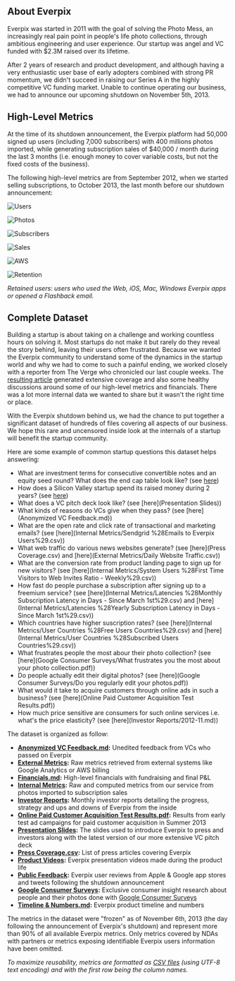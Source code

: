 About Everpix
-------------

Everpix was started in 2011 with the goal of solving the Photo Mess, an increasingly real pain point in people's life photo collections, through ambitious engineering and user experience. Our startup was angel and VC funded with $2.3M raised over its lifetime.

After 2 years of research and product development, and although having a very enthusiastic user base of early adopters combined with strong PR momentum, we didn't succeed in raising our Series A in the highly competitive VC funding market. Unable to continue operating our business, we had to announce our upcoming shutdown on November 5th, 2013.

High-Level Metrics
------------------

At the time of its shutdown announcement, the Everpix platform had 50,000 signed up users (including 7,000 subscribers) with 400 millions photos imported, while generating subscription sales of $40,000 / month during the last 3 months (i.e. enough money to cover variable costs, but not the fixed costs of the business).

The following high-level metrics are from September 2012, when we started selling subscriptions, to October 2013, the last month before our shutdown announcement:

![Users](https://raw.github.com/everpix/Everpix-Intelligence/master/_graphs/users.png)

![Photos](https://raw.github.com/everpix/Everpix-Intelligence/master/_graphs/photos.png)

![Subscribers](https://raw.github.com/everpix/Everpix-Intelligence/master/_graphs/subscribers.png)

![Sales](https://raw.github.com/everpix/Everpix-Intelligence/master/_graphs/sales.png)

![AWS](https://raw.github.com/everpix/Everpix-Intelligence/master/_graphs/aws.png)

![Retention](https://raw.github.com/everpix/Everpix-Intelligence/master/_graphs/retention.png)

*Retained users: users who used the Web, iOS, Mac, Windows Everpix apps or opened a Flashback email.*

Complete Dataset
----------------

Building a startup is about taking on a challenge and working countless hours on solving it. Most startups do not make it but rarely do they reveal the story behind, leaving their users often frustrated. Because we wanted the Everpix community to understand some of the dynamics in the startup world and why we had to come to such a painful ending, we worked closely with a reporter from The Verge who chronicled our last couple weeks. The [resulting article](http://www.theverge.com/2013/11/5/5039216/everpix-life-and-death-inside-the-worlds-best-photo-startup) generated extensive coverage and also some healthy discussions around some of our high-level metrics and financials. There was a lot more internal data we wanted to share but it wasn't the right time or place.

With the Everpix shutdown behind us, we had the chance to put together a significant dataset of hundreds of files covering all aspects of our business. We hope this rare and uncensored inside look at the internals of a startup will benefit the startup community.

Here are some example of common startup questions this dataset helps answering:

* What are investment terms for consecutive convertible notes and an equity seed round? What does the end cap table look like? (see [here](Financials.md))
* How does a Silicon Valley startup spend its raised money during 2 years? (see [here](Financials.md))
* What does a VC pitch deck look like? (see [here](Presentation Slides))
* What kinds of reasons do VCs give when they pass? (see [here](Anonymized VC Feedback.md))
* What are the open rate and click rate of transactional and marketing emails? (see [here](Internal Metrics/Sendgrid %28Emails to Everpix Users%29.csv))
* What web traffic do various news websites generate? (see [here](Press Coverage.csv) and [here](External Metrics/Daily Website Traffic.csv))
* What are the conversion rate from product landing page to sign up for new visitors? (see [here](Internal Metrics/System Users %28First Time Visitors to Web Invites Ratio - Weekly%29.csv))
* How fast do people purchase a subscription after signing up to a freemium service? (see [here](Internal Metrics/Latencies %28Monthly Subscription Latency in Days - Since March 1st%29.csv) and [here](Internal Metrics/Latencies %28Yearly Subscription Latency in Days - Since March 1st%29.csv))
* Which countries have higher suscription rates? (see [here](Internal Metrics/User Countries %28Free Users Countries%29.csv) and [here](Internal Metrics/User Countries %28Subscribed Users Countries%29.csv))
* What frustrates people the most abour their photo collection? (see [here](Google Consumer Surveys/What frustrates you the most about your photo collection.pdf))
* Do people actually edit their digital photos? (see [here](Google Consumer Surveys/Do you regularly edit your photos.pdf))
* What would it take to acquire customers through online ads in such a business? (see [here](Online Paid Customer Acquisition Test Results.pdf))
* How much price sensitive are consumers for such online services i.e. what's the price elasticity? (see [here](Investor Reports/2012-11.md))

The dataset is organized as follow:

* **[Anonymized VC Feedback.md](Anonymized%20VC%20Feedback.md):** Unedited feedback from VCs who passed on Everpix
* **[External Metrics](External%20Metrics):** Raw metrics retrieved from external systems like Google Analytics or AWS billing
* **[Financials.md](Financials.md):** High-level financials with fundraising and final P&L
* **[Internal Metrics](Internal%20Metrics):** Raw and computed metrics from our service from photos imported to subscription sales
* **[Investor Reports](Investor%20Reports):** Monthly investor reports detailing the progress, strategy and ups and downs of Everpix from the inside
* **[Online Paid Customer Acquisition Test Results.pdf](Online%20Paid%20Customer%20Acquisition%20Test%20Results.pdf):** Results from early test ad campaigns for paid customer acquisition in Summer 2013
* **[Presentation Slides](Presentation%20Slides):** The slides used to introduce Everpix to press and investors along with the latest version of our more extensive VC pitch deck
* **[Press Coverage.csv](Press%20Coverage.csv):** List of press articles covering Everpix
* **[Product Videos](Product%20Videos):** Everpix presentation videos made during the product life
* **[Public Feedback](Public%20Feedback):** Everpix user reviews from Apple & Google app stores and tweets following the shutdown announcement
* **[Google Consumer Surveys](Google%20Consumer%20Surveys):** Exclusive consumer insight research about people and their photos done with [Google Consumer Surveys](http://www.google.com/insights/consumersurveys/home)
* **[Timeline & Numbers.md](Timeline%20%26%20Numbers.md):** Everpix product timeline and numbers

The metrics in the dataset were "frozen" as of November 6th, 2013 (the day following the announcement of Everpix's shutdown) and represent more than 90% of all available Everpix metrics. Only metrics covered by NDAs with partners or metrics exposing identifiable Everpix users information have been omitted.

*To maximize reusability, metrics are formatted as [CSV files](https://en.wikipedia.org/wiki/Comma-separated_values) (using UTF-8 text encoding) and with the first row being the column names.*

